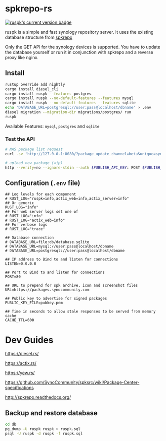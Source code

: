 # spkrepo-rs

[![ruspk's current version badge](https://img.shields.io/crates/v/ruspk.svg)](https://crates.io/crates/ruspk)

ruspk is a simple and fast synology repository server. It uses the existing database structure from [spkrepo](https://github.com/SynoCommunity/spkrepo)

Only the GET API for the synology devices is supported. You have to update the database yourself or run it in conjunction with spkrepo and a reverse proxy like nginx.

## Install

```sh
rustup override add nightly
cargo install diesel_cli
cargo install ruspk --features postgres
cargo install ruspk --no-default-features --features mysql
cargo install ruspk --no-default-features --features sqlite
echo 'DATABASE_URL=postgresql://user:pass@localhost/dbname' > .env
diesel migration --migration-dir migrations/postgres/ run
ruspk
```

Available Features: `mysql`, `postgres` and `sqlite`

### Test the API

```sh
# NAS package list request
curl -sv 'http://127.0.0.1:8080/?package_update_channel=beta&unique=synology_apollolake_418play&build=24922&language=enu&major=6&micro=2&arch=apollolake&minor=2&timezone=Melbourne&nano=4' | jq

# upload new package (wip)
http --verify=no --ignore-stdin --auth $PUBLISH_API_KEY: POST $PUBLISH_URL/packages @$SPK_FILE_NAME
```

## Configuration (`.env` file)

```env
## Log levels for each component
# RUST_LOG="ruspk=info,actix_web=info,actix_server=info"
## Or generic
RUST_LOG="info"
## For web server logs set one of
# RUST_LOG="info"
# RUST_LOG="actix_web=info"
## For verbose logs
# RUST_LOG="trace"

## Database connection
# DATABASE_URL=file:db/database.sqlite
# DATABASE_URL=mysql://user:pass@localhost/dbname
# DATABASE_URL=postgresql://user:pass@localhost/dbname

## IP address to Bind to and listen for connections
LISTEN=0.0.0.0

## Port to Bind to and listen for connections
PORT=80

## URL to prepend for spk archive, icon and screenshot files
URL=https://packages.synocommunity.com

## Public key to advertise for signed packages
PUBLIC_KEY_FILE=pubkey.pem

## Time in seconds to allow stale responses to be served from memory cache
CACHE_TTL=600
```

# Dev Guides

<https://diesel.rs/>

<https://actix.rs/>

<https://yew.rs/>

<https://github.com/SynoCommunity/spksrc/wiki/Package-Center-specifications>

<http://spkrepo.readthedocs.org/>

## Backup and restore database

```sh
cd db
pg_dump -U ruspk ruspk > ruspk.sql
psql -U ruspk -d ruspk -f ruspk.sql
```
